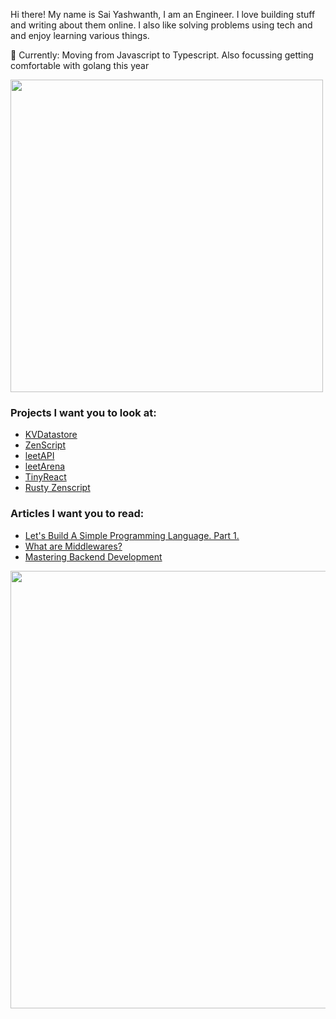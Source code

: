 Hi there! My name is Sai Yashwanth, I am an Engineer. I love building stuff and writing about them online. I also like solving problems using tech and and enjoy learning various things. 

 🌿 Currently: Moving from Javascript to Typescript. Also focussing getting comfortable with golang this year
 
<img src="https://user-images.githubusercontent.com/74038190/225813708-98b745f2-7d22-48cf-9150-083f1b00d6c9.gif" width="500">

### Projects I want you to look at:
* [KVDatastore](https://github.com/theyashwanthsai/KVDatastore)
* [ZenScript](https://github.com/theyashwanthsai/ZenScript) 
* [leetAPI](https://github.com/theyashwanthsai/leetAPI) 
* [leetArena](https://github.com/theyashwanthsai/leetArena)
* [TinyReact](https://github.com/theyashwanthsai/TinyReact)
* [Rusty Zenscript](https://github.com/theyashwanthsai/Rusty-ZenScript)


### Articles I want you to read:
* [Let's Build A Simple Programming Language. Part 1.](https://saiyashwanth.vercel.app/articles/language1)
* [What are Middlewares?](https://saiyashwanth.vercel.app/articles/middlewares)
* [Mastering Backend Development](https://saiyashwanth.vercel.app/articles/masteringbackend1)

<img src="https://user-images.githubusercontent.com/74038190/212284100-561aa473-3905-4a80-b561-0d28506553ee.gif" width="700">
